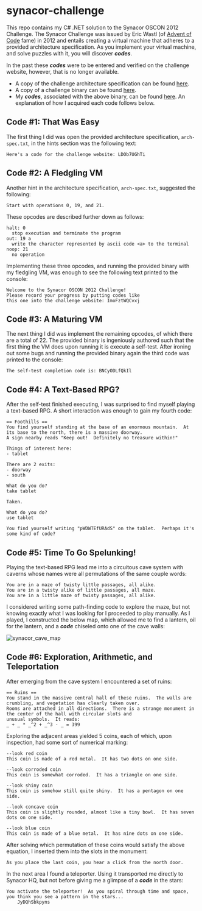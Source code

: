 # synacor-challenge
This repo contains my C# .NET solution to the Synacor OSCON 2012 Challenge. The Synacor Challenge was issued by Eric Wastl (of [Advent of Code](https://adventofcode.com/) fame) in 2012 and entails creating a virtual machine that adheres to a provided architecture specification. As you implement your virtual machine, and solve puzzles with it, you will discover __*codes*__. 

In the past these __*codes*__ were to be entered and verified on the challenge website, however, that is no longer available.
* A copy of the challenge architecture specification can be found [here](https://github.com/tmbarker/synacor-challenge/blob/main/Synacor/Resources/arch-spec.txt).
* A copy of a challenge binary can be found [here](https://github.com/tmbarker/synacor-challenge/blob/main/Synacor/Resources/challenge.bin).
* My __*codes*__, associated with the above binary, can be found [here](https://github.com/tmbarker/synacor-challenge/blob/main/Synacor/codes.txt). An explanation of how I acquired each code follows below.

## Code #1: That Was Easy
The first thing I did was open the provided architecture specification, `arch-spec.txt`, in the hints section was the following text:
```
Here's a code for the challenge website: LDOb7UGhTi
```

## Code #2: A Fledgling VM
Another hint in the architecture specification, `arch-spec.txt`, suggested the following:
```
Start with operations 0, 19, and 21.
```
These opcodes are described further down as follows:
```
halt: 0 
  stop execution and terminate the program
out: 19 a
  write the character represented by ascii code <a> to the terminal
noop: 21
  no operation
```
Implementing these three opcodes, and running the provided binary with my fledgling VM, was enough to see the following text printed to the console:
```
Welcome to the Synacor OSCON 2012 Challenge!
Please record your progress by putting codes like
this one into the challenge website: ImoFztWQCvxj
```

## Code #3: A Maturing VM
The next thing I did was implement the remaining opcodes, of which there are a total of 22. The provided binary is ingeniously authored such that the first thing the VM does upon running it is execute a self-test. After ironing out some bugs and running the provided binary again the third code was printed to the console:
```self-test complete, all tests pass
The self-test completion code is: BNCyODLfQkIl
```

## Code #4: A Text-Based RPG?
After the self-test finished executing, I was surprised to find myself playing a text-based RPG. A short interaction was enough to gain my fourth code:
```
== Foothills ==
You find yourself standing at the base of an enormous mountain.  At its base to the north, there is a massive doorway.
A sign nearby reads "Keep out!  Definitely no treasure within!"

Things of interest here:
- tablet

There are 2 exits:
- doorway
- south

What do you do?
take tablet

Taken.

What do you do?
use tablet

You find yourself writing "pWDWTEfURAdS" on the tablet.  Perhaps it's some kind of code?
```

## Code #5: Time To Go Spelunking!
Playing the text-based RPG lead me into a circuitous cave system with caverns whose names were all permutations of the same couple words:
```
You are in a maze of twisty little passages, all alike.
You are in a twisty alike of little passages, all maze.
You are in a little maze of twisty passages, all alike.
```

I considered writing some path-finding code to explore the maze, but not knowing exactly what I was looking for I proceeded to play manually. As I played, I constructed the below map, which allowed me to find a lantern, oil for the lantern, and a __*code*__ chiseled onto one of the cave walls:

![synacor_cave_map](https://github.com/tmbarker/synacor-challenge/assets/50631648/5f153d6c-fdf7-4a95-ad0b-bd290dba3894)

## Code #6: Exploration, Arithmetic, and Teleportation
After emerging from the cave system I encountered a set of ruins:
```
== Ruins ==
You stand in the massive central hall of these ruins.  The walls are crumbling, and vegetation has clearly taken over.
Rooms are attached in all directions.  There is a strange monument in the center of the hall with circular slots and
unusual symbols.  It reads:
_ + _ * _^2 + _^3 - _ = 399
```

Exploring the adjacent areas yielded 5 coins, each of which, upon inspection, had some sort of numerical marking:
```
--look red coin
This coin is made of a red metal.  It has two dots on one side.

--look corroded coin
This coin is somewhat corroded.  It has a triangle on one side.

--look shiny coin
This coin is somehow still quite shiny.  It has a pentagon on one side.

--look concave coin
This coin is slightly rounded, almost like a tiny bowl.  It has seven dots on one side.

--look blue coin
This coin is made of a blue metal.  It has nine dots on one side.
```

After solving which permutation of these coins would satisfy the above equation, I inserted them into the slots in the monument:
```
As you place the last coin, you hear a click from the north door.
```
In the next area I found a teleporter. Using it transported me directly to Synacor HQ, but not before giving me a glimpse of a __*code*__ in the stars:
```
You activate the teleporter!  As you spiral through time and space, you think you see a pattern in the stars...
    JyDQhSbkpyns
```
